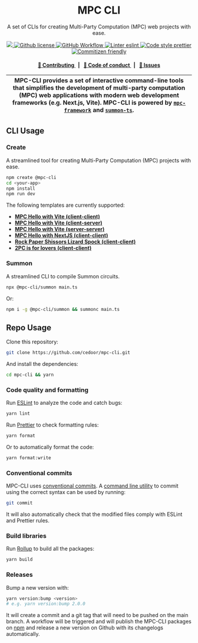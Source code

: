 <p align="center">
    <h1 align="center">
        MPC CLI
    </h1>
    <p align="center">A set of CLIs for creating Multi-Party Computation (MPC) web projects with ease.</p>
</p>

<p align="center">
    <a href="https://github.com/cedoor/mpc-cli" target="_blank">
        <img src="https://img.shields.io/badge/project-MPC_CLI-blue.svg?style=flat-square">
    </a>
    <a href="/LICENSE">
        <img alt="Github license" src="https://img.shields.io/github/license/cedoor/mpc-cli.svg?style=flat-square">
    </a>
    <a href="https://github.com/cedoor/mpc-cli/actions?query=workflow%3Amain">
        <img alt="GitHub Workflow" src="https://img.shields.io/github/actions/workflow/status/cedoor/mpc-cli/main.yml?branch=main&label=build&style=flat-square&logo=github">
    </a>
    <a href="https://eslint.org/">
        <img alt="Linter eslint" src="https://img.shields.io/badge/linter-eslint-8080f2?style=flat-square&logo=eslint">
    </a>
    <a href="https://prettier.io/">
        <img alt="Code style prettier" src="https://img.shields.io/badge/code%20style-prettier-f8bc45?style=flat-square&logo=prettier">
    </a>
    <a href="http://commitizen.github.io/cz-cli/">
        <img alt="Commitizen friendly" src="https://img.shields.io/badge/commitizen-friendly-586D76?style=flat-square">
    </a>
</p>

<div align="center">
    <h4>
        <a href="/CONTRIBUTING.md">
            👥 Contributing
        </a>
        <span>&nbsp;&nbsp;|&nbsp;&nbsp;</span>
        <a href="/CODE_OF_CONDUCT.md">
            🤝 Code of conduct
        </a>
        <span>&nbsp;&nbsp;|&nbsp;&nbsp;</span>
        <a href="https://github.com/cedoor/mpc-cli/contribute">
            🔎 Issues
        </a>
    </h4>
</div>

| MPC-CLI provides a set of interactive command-line tools that simplifies the development of multi-party computation (MPC) web applications with modern web development frameworks (e.g. Next.js, Vite). MPC-CLI is powered by [`mpc-framework`](https://github.com/voltrevo/mpc-framework) and [`summon-ts`](https://github.com/voltrevo/summon-ts). |
| ---------------------------------------------------------------------------------------------------------------------------------------------------------------------------------------------------------------------------------------------------------------------------------------------------------------------------------------------------- |

## CLI Usage

### Create

A streamlined tool for creating Multi-Party Computation (MPC) projects with ease.

```bash
npm create @mpc-cli
cd <your-app>
npm install
npm run dev
```

The following templates are currently supported:

- [**MPC Hello with Vite (client-client)**](https://github.com/voltrevo/mpc-hello/tree/main/client-client)
- [**MPC Hello with Vite (client-server)**](https://github.com/voltrevo/mpc-hello/tree/main/client-server)
- [**MPC Hello with Vite (server-server)**](https://github.com/voltrevo/mpc-hello/tree/main/server-server)
- [**MPC Hello with NextJS (client-client)**](https://github.com/voltrevo/mpc-hello/tree/main/next-js)
- [**Rock Paper Shissors Lizard Spock (client-client)**](https://github.com/voltrevo/mpc-lizard-spock)
- [**2PC is for lovers (client-client)**](https://github.com/voltrevo/2pc-is-for-lovers)

### Summon

A streamlined CLI to compile Summon circuits.

```bash
npx @mpc-cli/summon main.ts
```

Or:

```bash
npm i -g @mpc-cli/summon && summonc main.ts
```

## Repo Usage

Clone this repository:

```bash
git clone https://github.com/cedoor/mpc-cli.git
```

And install the dependencies:

```bash
cd mpc-cli && yarn
```

### Code quality and formatting

Run [ESLint](https://eslint.org/) to analyze the code and catch bugs:

```bash
yarn lint
```

Run [Prettier](https://prettier.io/) to check formatting rules:

```bash
yarn format
```

Or to automatically format the code:

```bash
yarn format:write
```

### Conventional commits

MPC-CLI uses [conventional commits](https://www.conventionalcommits.org/en/v1.0.0/). A [command line utility](https://github.com/commitizen/cz-cli) to commit using the correct syntax can be used by running:

```bash
git commit
```

It will also automatically check that the modified files comply with ESLint and Prettier rules.

### Build libraries

Run [Rollup](https://www.rollupjs.org) to build all the packages:

```bash
yarn build
```

### Releases

Bump a new version with:

```bash
yarn version:bump <version>
# e.g. yarn version:bump 2.0.0
```

It will create a commit and a git tag that will need to be pushed on the main branch. A workflow will be triggered and will
publish the MPC-CLI packages on [npm](https://www.npmjs.com/) and release a new version on Github with its changelogs automatically.
